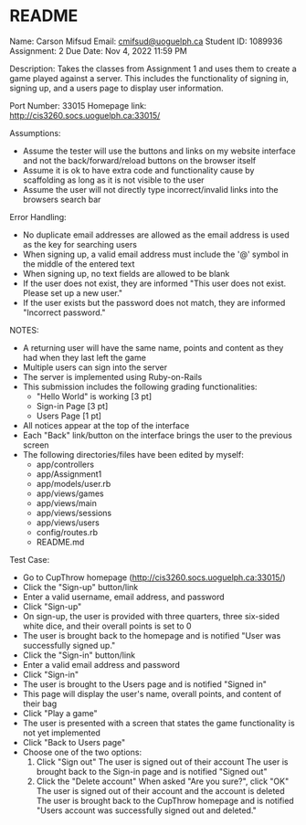 # README
Name: Carson Mifsud
Email: cmifsud@uoguelph.ca
Student ID: 1089936
Assignment: 2
Due Date: Nov 4, 2022 11:59 PM

Description: Takes the classes from Assignment 1 and uses them to create a game played against a server. This includes the functionality of signing in, signing up, and a users page to display user information.

Port Number: 33015
Homepage link: http://cis3260.socs.uoguelph.ca:33015/

Assumptions:
- Assume the tester will use the buttons and links on my website interface and not the back/forward/reload buttons on the browser itself
- Assume it is ok to have extra code and functionality cause by scaffolding as long as it is not visible to the user
- Assume the user will not directly type incorrect/invalid links into the browsers search bar

Error Handling:
- No duplicate email addresses are allowed as the email address is used as the key for searching users
- When signing up, a valid email address must include the '@' symbol in the middle of the entered text
- When signing up, no text fields are allowed to be blank
- If the user does not exist, they are informed "This user does not exist. Please set up a new user."
- If the user exists but the password does not match, they are informed "Incorrect password."

NOTES:
- A returning user will have the same name, points and content as they had when they last left the game
- Multiple users can sign into the server
- The server is implemented using Ruby-on-Rails
- This submission includes the following grading functionalities:
	- "Hello World" is working [3 pt]
	- Sign-in Page [3 pt]
	- Users Page [1 pt]
- All notices appear at the top of the interface
- Each "Back" link/button on the interface brings the user to the previous screen
- The following directories/files have been edited by myself:
	- app/controllers
	- app/Assignment1
	- app/models/user.rb
	- app/views/games
	- app/views/main
	- app/views/sessions
	- app/views/users
	- config/routes.rb
	- README.md

Test Case:
- Go to CupThrow homepage (http://cis3260.socs.uoguelph.ca:33015/)
- Click the "Sign-up" button/link
- Enter a valid username, email address, and password
- Click "Sign-up"
- On sign-up, the user is provided with three quarters, three six-sided white dice, and their overall points is set to 0
- The user is brought back to the homepage and is notified "User was successfully signed up."
- Click the "Sign-in" button/link
- Enter a valid email address and password
- Click "Sign-in"
- The user is brought to the Users page and is notified "Signed in"
- This page will display the user's name, overall points, and content of their bag
- Click "Play a game"
- The user is presented with a screen that states the game functionality is not yet implemented
- Click "Back to Users page"
- Choose one of the two options:
	1. Click "Sign out"
	   The user is signed out of their account
	   The user is brought back to the Sign-in page and is notified "Signed out"
	2. Click the "Delete account"
	   When asked "Are you sure?", click "OK"
	   The user is signed out of their account and the account is deleted
	   The user is brought back to the CupThrow homepage and is notified "Users account was successfully signed out and deleted."
